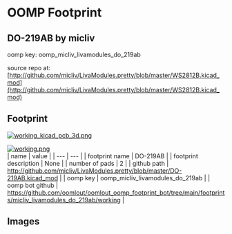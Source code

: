 # OOMP Footprint  
## DO-219AB  by micliv  
  
oomp key: oomp_micliv_livamodules_do_219ab  
  
source repo at: [http://github.com/micliv/LivaModules.pretty/blob/master/WS2812B.kicad_mod](http://github.com/micliv/LivaModules.pretty/blob/master/WS2812B.kicad_mod)  
## Footprint  
  
[![working_kicad_pcb_3d.png](working_kicad_pcb_3d_600.png)](working_kicad_pcb_3d.png)  
  
[![working.png](working_600.png)](working.png)  
| name | value | 
| --- | --- | 
| footprint name | DO-219AB | 
| footprint description | None | 
| number of pads | 2 | 
| github path | http://github.com/micliv/LivaModules.pretty/blob/master/DO-219AB.kicad_mod | 
| oomp key | oomp_micliv_livamodules_do_219ab | 
| oomp bot github | https://github.com/oomlout/oomlout_oomp_footprint_bot/tree/main/footprints/micliv_livamodules_do_219ab/working | 
## Images  
